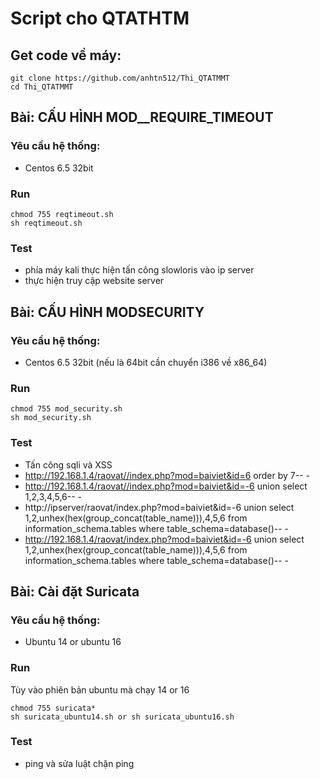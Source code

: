# Script cho QTATHTM

## Get code về máy:
```
git clone https://github.com/anhtn512/Thi_QTATMMT
cd Thi_QTATMMT
```

## Bài: CẤU HÌNH MOD__REQUIRE_TIMEOUT 
### Yêu cầu hệ thống:
- Centos 6.5 32bit

### Run
```
chmod 755 reqtimeout.sh
sh reqtimeout.sh
```

### Test
- phía máy kali thực hiện tấn công slowloris vào ip server
- thực hiện truy cập website server

## Bài: CẤU HÌNH MODSECURITY 
### Yêu cầu hệ thống:
- Centos 6.5 32bit (nếu là 64bit cần chuyển i386 về x86_64)

### Run
```
chmod 755 mod_security.sh
sh mod_security.sh
```

### Test
- Tấn công sqli và XSS
-  http://192.168.1.4/raovat//index.php?mod=baiviet&id=6 order by 7-- - 
- http://192.168.1.4/raovat//index.php?mod=baiviet&id=-6 union select 1,2,3,4,5,6-- - 
- http://ipserver/raovat/index.php?mod=baiviet&id=-6 union select 1,2,unhex(hex(group_concat(table_name))),4,5,6 from information_schema.tables where table_schema=database()-- -
- http://192.168.1.4/raovat/index.php?mod=baiviet&id=-6 union select 1,2,unhex(hex(group_concat(table_name))),4,5,6 from information_schema.tables where table_schema=database()-- -

## Bài: Cài đặt Suricata
### Yêu cầu hệ thống:
- Ubuntu 14 or ubuntu 16

### Run
Tùy vào phiên bản ubuntu mà chạy 14 or 16
```
chmod 755 suricata*
sh suricata_ubuntu14.sh or sh suricata_ubuntu16.sh
```

### Test
- ping và sửa luật chặn ping
